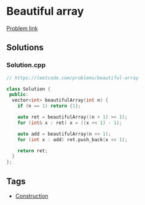 # Beautiful array

[Problem link](https://leetcode.com/problems/beautiful-array)

## Solutions


### Solution.cpp
```cpp
// https://leetcode.com/problems/beautiful-array

class Solution {
 public:
  vector<int> beautifulArray(int n) {
    if (n == 1) return {1};

    auto ret = beautifulArray((n + 1) >> 1);
    for (int& x : ret) x = ((x << 1) - 1);

    auto add = beautifulArray(n >> 1);
    for (int x : add) ret.push_back(x << 1);

    return ret;
  }
};
```
## Tags

* [Construction](/Collections/construction.md#construction)
